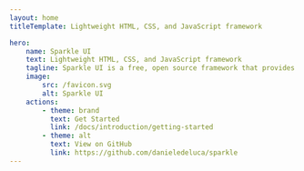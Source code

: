 ```yaml
---
layout: home
titleTemplate: Lightweight HTML, CSS, and JavaScript framework

hero:
    name: Sparkle UI
    text: Lightweight HTML, CSS, and JavaScript framework
    tagline: Sparkle UI is a free, open source framework that provides a basic style reset and ready to use frontend components.
    image:
        src: /favicon.svg
        alt: Sparkle UI
    actions:
        - theme: brand
          text: Get Started
          link: /docs/introduction/getting-started
        - theme: alt
          text: View on GitHub
          link: https://github.com/danieledeluca/sparkle
---
```


